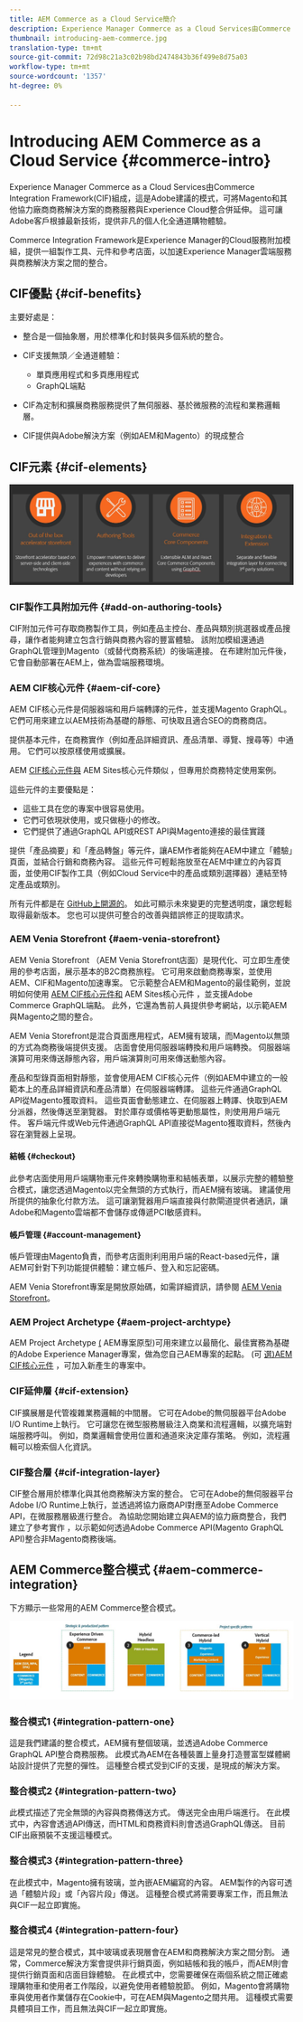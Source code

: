 ```yaml
---
title: AEM Commerce as a Cloud Service簡介
description: Experience Manager Commerce as a Cloud Services由Commerce Integration Framework(CIF)組成，這是Adobe建議的模式，可將Magento和其他協力廠商商務解決方案的商務服務與Experience Cloud整合併延伸。
thumbnail: introducing-aem-commerce.jpg
translation-type: tm+mt
source-git-commit: 72d98c21a3c02b98bd2474843b36f499e8d75a03
workflow-type: tm+mt
source-wordcount: '1357'
ht-degree: 0%

---
```



# Introducing AEM Commerce as a Cloud Service {#commerce-intro}

Experience Manager Commerce as a Cloud Services由Commerce Integration Framework(CIF)組成，這是Adobe建議的模式，可將Magento和其他協力廠商商務解決方案的商務服務與Experience Cloud整合併延伸。 這可讓Adobe客戶根據最新技術，提供非凡的個人化全通道購物體驗。

Commerce Integration Framework是Experience Manager的Cloud服務附加模組，提供一組製作工具、元件和參考店面，以加速Experience Manager雲端服務與商務解決方案之間的整合。

## CIF優點 {#cif-benefits}

主要好處是：

* 整合是一個抽象層，用於標準化和封裝與多個系統的整合。

* CIF支援無頭／全通道體驗：

   * 單頁應用程式和多頁應用程式
   * GraphQL端點

* CIF為定制和擴展商務服務提供了無伺服器、基於微服務的流程和業務邏輯層。

* CIF提供與Adobe解決方案（例如AEM和Magento）的現成整合

## CIF元素 {#cif-elements}

![CIF元素](/help/commerce-cloud/assets/cif-overview1.jpg)


### CIF製作工具附加元件 {#add-on-authoring-tools}

CIF附加元件可存取商務製作工具，例如產品主控台、產品與類別挑選器或產品搜尋，讓作者能夠建立包含行銷與商務內容的豐富體驗。 該附加模組還通過GraphQL管理到Magento（或替代商務系統）的後端連接。 在布建附加元件後，它會自動部署在AEM上，做為雲端服務環境。

### AEM CIF核心元件 {#aem-cif-core}

AEM CIF核心元件是伺服器端和用戶端轉譯的元件，並支援Magento GraphQL。 它們可用來建立以AEM技術為基礎的靜態、可快取且適合SEO的商務商店。

提供基本元件，在商務實作（例如產品詳細資訊、產品清單、導覽、搜尋等）中通用。 它們可以按原樣使用或擴展。

AEM [CIF核心元件與](https://github.com/adobe/aem-core-cif-components) AEM Sites核心元件類似 [](https://github.com/adobe/aem-core-wcm-components) ，但專用於商務特定使用案例。

這些元件的主要優點是：

* 這些工具在您的專案中很容易使用。
* 它們可依現狀使用，或只做極小的修改。
* 它們提供了通過GraphQL API或REST API與Magento連接的最佳實踐

提供「產品摘要」和「產品轉盤」等元件，讓AEM作者能夠在AEM中建立「體驗」頁面，並結合行銷和商務內容。 這些元件可輕鬆拖放至在AEM中建立的內容頁面，並使用CIF製作工具（例如Cloud Service中的產品或類別選擇器）連結至特定產品或類別。

所有元件都是在 [GitHub上開源的](https://github.com/adobe/aem-core-cif-components)。 如此可顯示未來變更的完整透明度，讓您輕鬆取得最新版本。 您也可以提供可整合的改善與錯誤修正的提取請求。

### AEM Venia Storefront {#aem-venia-storefront}

AEM Venia Storefront [](https://github.com/adobe/aem-cif-guides-venia) （AEM Venia Storefront店面）是現代化、可立即生產使用的參考店面，展示基本的B2C商務旅程。 它可用來啟動商務專案，並使用AEM、CIF和Magento加速專案。 它示範整合AEM和Magento的最佳範例，並說明如何使用 [AEM CIF核心元件和](https://github.com/adobe/aem-core-cif-components) AEM Sites核心元件 [](https://github.com/adobe/aem-core-wcm-components) ，並支援Adobe Commerce GraphQL端點。 此外，它還為售前人員提供參考網站，以示範AEM與Magento之間的整合。

AEM Venia Storefront是混合頁面應用程式，AEM擁有玻璃，而Magento以無頭的方式為商務後端提供支援。 店面會使用伺服器端轉換和用戶端轉換。 伺服器端演算可用來傳送靜態內容，用戶端演算則可用來傳送動態內容。

產品和型錄頁面相對靜態，並會使用AEM CIF核心元件（例如AEM中建立的一般範本上的產品詳細資訊和產品清單）在伺服器端轉譯。 這些元件通過GraphQL API從Magento獲取資料。
這些頁面會動態建立、在伺服器上轉譯、快取到AEM分派器，然後傳送至瀏覽器。
對於庫存或價格等更動態屬性，則使用用戶端元件。 客戶端元件或Web元件通過GraphQL API直接從Magento獲取資料，然後內容在瀏覽器上呈現。

#### 結帳 {#checkout}

此參考店面使用用戶端購物車元件來轉換購物車和結帳表單，以展示完整的體驗整合模式，讓您透過Magento以完全無頭的方式執行，而AEM擁有玻璃。 建議使用所提供的抽象化付款方法。 這可讓瀏覽器用戶端直接與付款閘道提供者通訊，讓Adobe和Magento雲端都不會儲存或傳遞PCI敏感資料。

#### 帳戶管理 {#account-management}

帳戶管理由Magento負責，而參考店面則利用用戶端的React-based元件，讓AEM可針對下列功能提供體驗：建立帳戶、登入和忘記密碼。

AEM Venia Storefront專案是開放原始碼，如需詳細資訊，請參閱 [AEM Venia Storefront](https://github.com/adobe/aem-cif-guides-venia)。

### AEM Project Archetype {#aem-project-archtype}

AEM Project Archetype [(](https://docs.adobe.com/content/help/en/experience-manager-core-components/using/developing/archetype/overview.html) AEM專案原型)可用來建立以最簡化、最佳實務為基礎的Adobe Experience Manager專案，做為您自己AEM專案的起點。 (可 [選)AEM CIF核心元件](https://github.com/adobe/aem-core-cif-components) ，可加入新產生的專案中。

### CIF延伸層 {#cif-extension}

CIF擴展層是代管複雜業務邏輯的中間層。 它可在Adobe的無伺服器平台Adobe I/O Runtime上執行。 它可讓您在微型服務層級注入商業和流程邏輯，以擴充端對端服務呼叫。 例如，商業邏輯會使用位置和通道來決定庫存策略。 例如，流程邏輯可以檢索個人化資訊。

### CIF整合層 {#cif-integration-layer}

CIF整合層用於標準化與其他商務解決方案的整合。 它可在Adobe的無伺服器平台Adobe I/O Runtime上執行，並透過將協力廠商API對應至Adobe Commerce API，在微服務層級進行整合。 為協助您開始建立與AEM的協力廠商整合，我們建立了參考實作 [](https://github.com/adobe/commerce-cif-graphql-integration-reference) ，以示範如何透過Adobe Commerce API(Magento GraphQL API)整合非Magento商務後端。

## AEM Commerce整合模式 {#aem-commerce-integration}

下方顯示一些常用的AEM Commerce整合模式。

![AEM CIF整合模式](/help/commerce-cloud/assets/aem-cif-integration-patterns-updated.JPG)


### 整合模式1 {#integration-pattern-one}

這是我們建議的整合模式，AEM擁有整個玻璃，並透過Adobe Commerce GraphQL API整合商務服務。 此模式為AEM在各種裝置上量身打造豐富型媒體網站設計提供了完整的彈性。 這種整合模式受到CIF的支援，是現成的解決方案。


### 整合模式2 {#integration-pattern-two}

此模式描述了完全無頭的內容與商務傳送方式。 傳送完全由用戶端進行。 在此模式中，內容會透過API傳送，而HTML和商務資料則會透過GraphQL傳送。 目前CIF出廠預裝不支援這種模式。


### 整合模式3 {#integration-pattern-three}

在此模式中，Magento擁有玻璃，並內嵌AEM編寫的內容。 AEM製作的內容可透過「體驗片段」或「內容片段」傳送。 這種整合模式將需要專案工作，而且無法與CIF一起立即實施。


### 整合模式4 {#integration-pattern-four}

這是常見的整合模式，其中玻璃或表現層會在AEM和商務解決方案之間分割。 通常，Commerce解決方案會提供非行銷頁面，例如結帳和我的帳戶，而AEM則會提供行銷頁面和店面目錄體驗。 在此模式中，您需要確保在兩個系統之間正確處理購物車和使用者工作階段，以避免使用者體驗脫節。 例如，Magento會將購物車與使用者作業儲存在Cookie中，可在AEM與Magento之間共用。 這種模式需要具體項目工作，而且無法與CIF一起立即實施。
